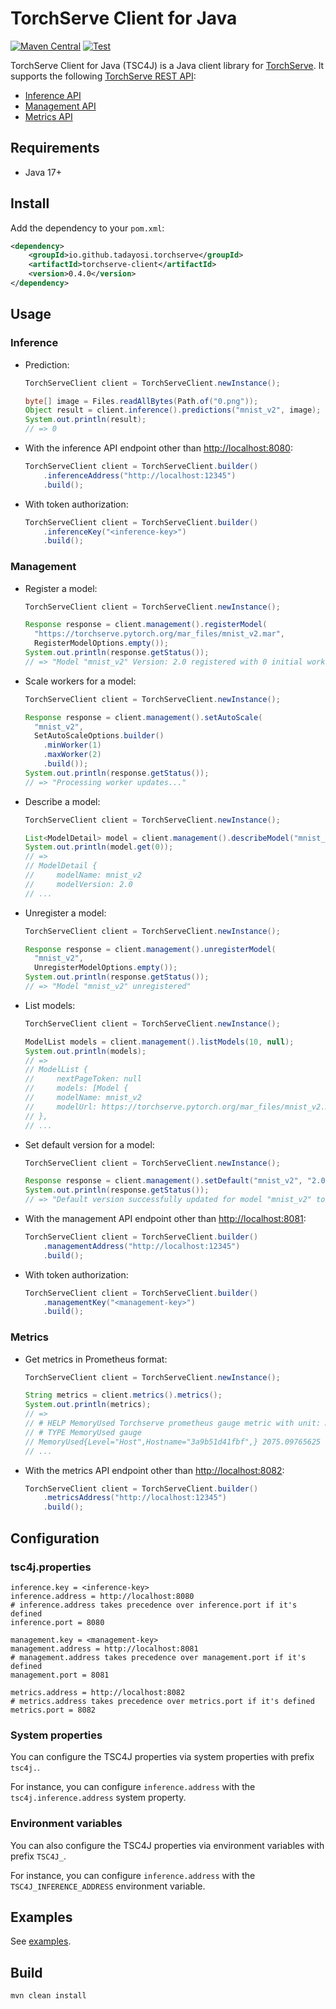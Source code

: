 # TorchServe Client for Java

[![Maven Central](https://maven-badges.herokuapp.com/maven-central/io.github.tadayosi.torchserve/torchserve-client/badge.svg?style=flat-square)](https://repo1.maven.org/maven2/io/github/tadayosi/torchserve/torchserve-client/)
[![Test](https://github.com/tadayosi/torchserve-client-java/actions/workflows/test.yml/badge.svg)](https://github.com/tadayosi/torchserve-client-java/actions/workflows/test.yml)

TorchServe Client for Java (TSC4J) is a Java client library for [TorchServe](https://pytorch.org/serve/index.html). It supports the following [TorchServe REST API](https://pytorch.org/serve/rest_api.html):

- [Inference API](https://pytorch.org/serve/inference_api.html)
- [Management API](https://pytorch.org/serve/management_api.html)
- [Metrics API](https://pytorch.org/serve/metrics_api.html)

## Requirements

- Java 17+

## Install

Add the dependency to your `pom.xml`:

```xml
<dependency>
    <groupId>io.github.tadayosi.torchserve</groupId>
    <artifactId>torchserve-client</artifactId>
    <version>0.4.0</version>
</dependency>
```

## Usage

### Inference

- Prediction:

  ```java
  TorchServeClient client = TorchServeClient.newInstance();

  byte[] image = Files.readAllBytes(Path.of("0.png"));
  Object result = client.inference().predictions("mnist_v2", image);
  System.out.println(result);
  // => 0
  ```

- With the inference API endpoint other than <http://localhost:8080>:

  ```java
  TorchServeClient client = TorchServeClient.builder()
      .inferenceAddress("http://localhost:12345")
      .build();
  ```

- With token authorization:

  ```java
  TorchServeClient client = TorchServeClient.builder()
      .inferenceKey("<inference-key>")
      .build();
  ```

### Management

- Register a model:

  ```java
  TorchServeClient client = TorchServeClient.newInstance();

  Response response = client.management().registerModel(
    "https://torchserve.pytorch.org/mar_files/mnist_v2.mar",
    RegisterModelOptions.empty());
  System.out.println(response.getStatus());
  // => "Model "mnist_v2" Version: 2.0 registered with 0 initial workers. Use scale workers API to add workers for the model."
  ```

- Scale workers for a model:

  ```java
  TorchServeClient client = TorchServeClient.newInstance();

  Response response = client.management().setAutoScale(
    "mnist_v2",
    SetAutoScaleOptions.builder()
      .minWorker(1)
      .maxWorker(2)
      .build());
  System.out.println(response.getStatus());
  // => "Processing worker updates..."
  ```

- Describe a model:

  ```java
  TorchServeClient client = TorchServeClient.newInstance();

  List<ModelDetail> model = client.management().describeModel("mnist_v2");
  System.out.println(model.get(0));
  // =>
  // ModelDetail {
  //     modelName: mnist_v2
  //     modelVersion: 2.0
  // ...
  ```

- Unregister a model:

  ```java
  TorchServeClient client = TorchServeClient.newInstance();

  Response response = client.management().unregisterModel(
    "mnist_v2",
    UnregisterModelOptions.empty());
  System.out.println(response.getStatus());
  // => "Model "mnist_v2" unregistered"
  ```

- List models:

  ```java
  TorchServeClient client = TorchServeClient.newInstance();

  ModelList models = client.management().listModels(10, null);
  System.out.println(models);
  // =>
  // ModelList {
  //     nextPageToken: null
  //     models: [Model {
  //     modelName: mnist_v2
  //     modelUrl: https://torchserve.pytorch.org/mar_files/mnist_v2.mar
  // },
  // ...
  ```

- Set default version for a model:

  ```java
  TorchServeClient client = TorchServeClient.newInstance();

  Response response = client.management().setDefault("mnist_v2", "2.0");
  System.out.println(response.getStatus());
  // => "Default version successfully updated for model "mnist_v2" to "2.0""
  ```

- With the management API endpoint other than <http://localhost:8081>:

  ```java
  TorchServeClient client = TorchServeClient.builder()
      .managementAddress("http://localhost:12345")
      .build();
  ```

- With token authorization:

  ```java
  TorchServeClient client = TorchServeClient.builder()
      .managementKey("<management-key>")
      .build();
  ```

### Metrics

- Get metrics in Prometheus format:

  ```java
  TorchServeClient client = TorchServeClient.newInstance();

  String metrics = client.metrics().metrics();
  System.out.println(metrics);
  // =>
  // # HELP MemoryUsed Torchserve prometheus gauge metric with unit: Megabytes
  // # TYPE MemoryUsed gauge
  // MemoryUsed{Level="Host",Hostname="3a9b51d41fbf",} 2075.09765625
  // ...
  ```

- With the metrics API endpoint other than <http://localhost:8082>:

  ```java
  TorchServeClient client = TorchServeClient.builder()
      .metricsAddress("http://localhost:12345")
      .build();
  ```

## Configuration

### tsc4j.properties

```properties
inference.key = <inference-key>
inference.address = http://localhost:8080
# inference.address takes precedence over inference.port if it's defined
inference.port = 8080

management.key = <management-key>
management.address = http://localhost:8081
# management.address takes precedence over management.port if it's defined
management.port = 8081

metrics.address = http://localhost:8082
# metrics.address takes precedence over metrics.port if it's defined
metrics.port = 8082
```

### System properties

You can configure the TSC4J properties via system properties with prefix `tsc4j.`.

For instance, you can configure `inference.address` with the `tsc4j.inference.address` system property.

### Environment variables

You can also configure the TSC4J properties via environment variables with prefix `TSC4J_`.

For instance, you can configure `inference.address` with the `TSC4J_INFERENCE_ADDRESS` environment variable.

## Examples

See [examples](./examples/).

## Build

```console
mvn clean install
```

